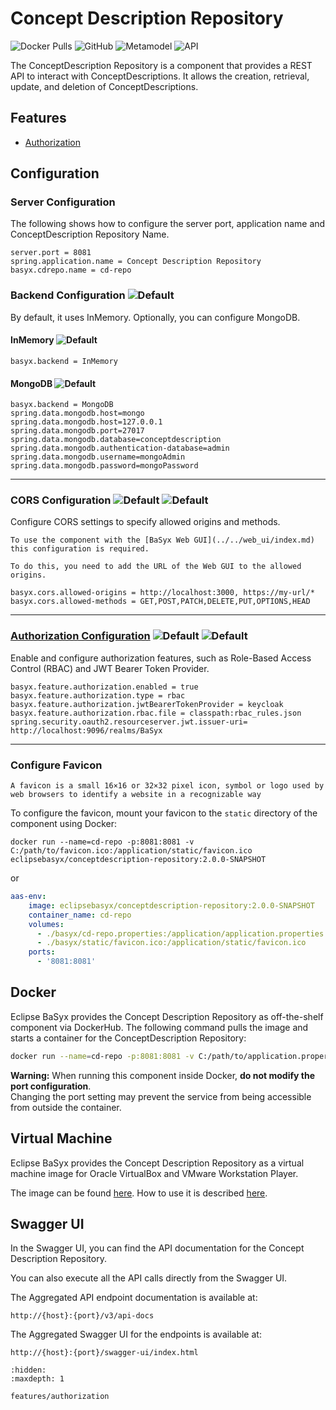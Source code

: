 # Concept Description Repository

![Docker Pulls](https://img.shields.io/docker/pulls/eclipsebasyx/conceptdescription-repository)
![GitHub](https://img.shields.io/github/license/eclipse-basyx/basyx-java-server-sdk)
![Metamodel](https://img.shields.io/badge/Metamodel-v3.0-yellow)
![API](https://img.shields.io/badge/API-v3.0-yellow)

The ConceptDescription Repository is a component that provides a REST API to interact with ConceptDescriptions. It allows the creation, retrieval, update, and deletion of ConceptDescriptions.

## Features
- [Authorization](./features/authorization.md)

## Configuration

### Server Configuration
The following shows how to configure the server port, application name and ConceptDescription Repository Name.

```properties
server.port = 8081
spring.application.name = Concept Description Repository
basyx.cdrepo.name = cd-repo
```

### Backend Configuration ![Default](https://img.shields.io/badge/required-true-red)
By default, it uses InMemory. Optionally, you can configure MongoDB.

#### InMemory ![Default](https://img.shields.io/badge/default-true-blue)
```properties
basyx.backend = InMemory
```
#### MongoDB ![Default](https://img.shields.io/badge/default-false-blue)
```properties
basyx.backend = MongoDB
spring.data.mongodb.host=mongo
spring.data.mongodb.host=127.0.0.1
spring.data.mongodb.port=27017
spring.data.mongodb.database=conceptdescription
spring.data.mongodb.authentication-database=admin
spring.data.mongodb.username=mongoAdmin
spring.data.mongodb.password=mongoPassword
```
---

### CORS Configuration ![Default](https://img.shields.io/badge/default-false-blue) ![Default](https://img.shields.io/badge/required-false-red)
Configure CORS settings to specify allowed origins and methods.

```{warning}
To use the component with the [BaSyx Web GUI](../../web_ui/index.md) this configuration is required.

To do this, you need to add the URL of the Web GUI to the allowed origins.
```

```properties
basyx.cors.allowed-origins = http://localhost:3000, https://my-url/*
basyx.cors.allowed-methods = GET,POST,PATCH,DELETE,PUT,OPTIONS,HEAD
```
---

### [Authorization Configuration](./features/authorization.md) ![Default](https://img.shields.io/badge/default-false-blue) ![Default](https://img.shields.io/badge/required-false-red)
Enable and configure authorization features, such as Role-Based Access Control (RBAC) and JWT Bearer Token Provider.
```properties
basyx.feature.authorization.enabled = true
basyx.feature.authorization.type = rbac
basyx.feature.authorization.jwtBearerTokenProvider = keycloak
basyx.feature.authorization.rbac.file = classpath:rbac_rules.json
spring.security.oauth2.resourceserver.jwt.issuer-uri= http://localhost:9096/realms/BaSyx

```
---

### Configure Favicon
```{note}
A favicon is a small 16×16 or 32×32 pixel icon, symbol or logo used by web browsers to identify a website in a recognizable way
```
To configure the favicon, mount your favicon to the `static` directory of the component using Docker:
```
docker run --name=cd-repo -p:8081:8081 -v C:/path/to/favicon.ico:/application/static/favicon.ico eclipsebasyx/conceptdescription-repository:2.0.0-SNAPSHOT
```
or
```yaml
aas-env:
    image: eclipsebasyx/conceptdescription-repository:2.0.0-SNAPSHOT
    container_name: cd-repo
    volumes:
      - ./basyx/cd-repo.properties:/application/application.properties
	  - ./basyx/static/favicon.ico:/application/static/favicon.ico
    ports:
      - '8081:8081'
```

## Docker

Eclipse BaSyx provides the Concept Description Repository as off-the-shelf component via DockerHub. The following command pulls the image and starts a container for the ConceptDescription Repository:

```bash
docker run --name=cd-repo -p:8081:8081 -v C:/path/to/application.properties:/application/application.properties eclipsebasyx/conceptdescription-repository:2.0.0-SNAPSHOT
```

**Warning:** When running this component inside Docker, **do not modify the port configuration**.  
Changing the port setting may prevent the service from being accessible from outside the container.

## Virtual Machine
Eclipse BaSyx provides the Concept Description Repository as a virtual machine image for Oracle VirtualBox and VMware Workstation Player. 

The image can be found [here](https://oc.iese.de/index.php/s/9JyJAuOlhh9vMUu). How to use it is described [here](../../../user_tutorials/virtualmachines/alpine_virtualmachine_setup_use.md).

## Swagger UI
In the Swagger UI, you can find the API documentation for the Concept Description Repository.

You can also execute all the API calls directly from the Swagger UI.

The Aggregated API endpoint documentation is available at:

	http://{host}:{port}/v3/api-docs
	
The Aggregated Swagger UI for the endpoints is available at:

	http://{host}:{port}/swagger-ui/index.html



```{toctree}
:hidden:
:maxdepth: 1

features/authorization
```
